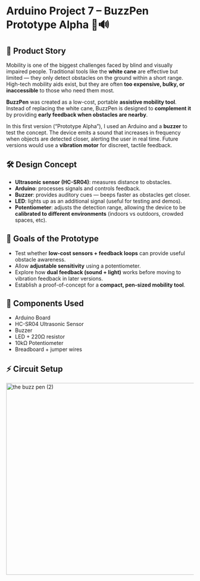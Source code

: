 # Arduino Project 7 – BuzzPen Prototype Alpha 🦯🔊  

## 📖 Product Story  
Mobility is one of the biggest challenges faced by blind and visually impaired people. Traditional tools like the **white cane** are effective but limited — they only detect obstacles on the ground within a short range. High-tech mobility aids exist, but they are often **too expensive, bulky, or inaccessible** to those who need them most.  

**BuzzPen** was created as a low-cost, portable **assistive mobility tool**.  
Instead of replacing the white cane, BuzzPen is designed to **complement it** by providing **early feedback when obstacles are nearby**.  

In this first version (“Prototype Alpha”), I used an Arduino and a **buzzer** to test the concept. The device emits a sound that increases in frequency when objects are detected closer, alerting the user in real time. Future versions would use a **vibration motor** for discreet, tactile feedback.  

## 🛠️ Design Concept  
- **Ultrasonic sensor (HC-SR04)**: measures distance to obstacles.  
- **Arduino**: processes signals and controls feedback.  
- **Buzzer**: provides auditory cues — beeps faster as obstacles get closer.  
- **LED**: lights up as an additional signal (useful for testing and demos).  
- **Potentiometer**: adjusts the detection range, allowing the device to be **calibrated to different environments** (indoors vs outdoors, crowded spaces, etc).  

## 🎯 Goals of the Prototype  
- Test whether **low-cost sensors + feedback loops** can provide useful obstacle awareness.  
- Allow **adjustable sensitivity** using a potentiometer.  
- Explore how **dual feedback (sound + light)** works before moving to vibration feedback in later versions.  
- Establish a proof-of-concept for a **compact, pen-sized mobility tool**.  

## 🔌 Components Used  
- Arduino Board  
- HC-SR04 Ultrasonic Sensor  
- Buzzer  
- LED + 220Ω resistor  
- 10kΩ Potentiometer  
- Breadboard + jumper wires

## ⚡ Circuit Setup

<img width="1422" height="515" alt="the buzz pen (2)" src="https://github.com/user-attachments/assets/8c50c084-b555-4ed7-8470-01d1060a4153" />


